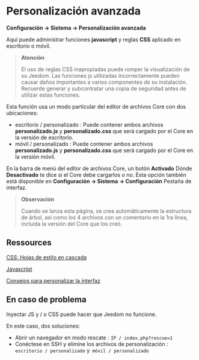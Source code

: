 # Personalización avanzada
**Configuración → Sistema → Personalización avanzada**

Aquí puede administrar funciones **javascript** y reglas **CSS** aplicado en escritorio o móvil.

> **Atención**
>
> El uso de reglas CSS inapropiadas puede romper la visualización de su Jeedom. Las funciones js utilizadas incorrectamente pueden causar daños importantes a varios componentes de su instalación. Recuerde generar y subcontratar una copia de seguridad antes de utilizar estas funciones.

Esta función usa un modo particular del editor de archivos Core con dos ubicaciones:

- escritorio / personalizado : Puede contener ambos archivos **personalizado.js** y **personalizado.css** que será cargado por el Core en la versión de escritorio.
- móvil / personalizado : Puede contener ambos archivos **personalizado.js** y **personalizado.css** que será cargado por el Core en la versión móvil.

En la barra de menú del editor de archivos Core, un botón **Activado** Dónde **Desactivado** te dice si el Core debe cargarlos o no. Esta opción también está disponible en **Configuración → Sistema → Configuración** Pestaña de interfaz.

> **Observación**
>
> Cuando se lanza esta página, se crea automáticamente la estructura de árbol, así como los 4 archivos con un comentario en la 1ra línea, incluida la versión del Core que los creó.

## Ressources

[CSS: Hojas de estilo en cascada](https://developer.mozilla.org/en-US/docs/Web/CSS)

[Javascript](https://developer.mozilla.org/en-US/docs/Web/JavaScript)

[Consejos para personalizar la interfaz](https://kiboost.github.io/jeedom_docs/jeedomV4Tips/Interface/)

## En caso de problema

Inyectar JS y / o CSS puede hacer que Jeedom no funcione.

En este caso, dos soluciones:

- Abrir un navegador en modo rescate : `IP / index.php?rescue=1`
- Conéctese en SSH y elimine los archivos de personalización : `escritorio / personalizado` y` móvil / personalizado`

